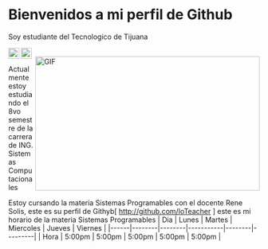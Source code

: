 # Bienvenidos a mi perfil de Github  
Soy estudiante del Tecnologico de Tijuana

<a>
  <a href="https://www.reddit.com/user/Marco-Antonio97">
  <img align="left" alt=" Reddit" width="22px" src="https://cdn.jsdelivr.net/npm/simple-icons@v3/icons/reddit.svg" />
</a>
  <a>
     <a href="https://www.facebook.com/marcoantonio.rodriguezmedrano/">
  <img align="left" alt=" Reddit" width="22px" src="https://cdn.jsdelivr.net/npm/simple-icons@v3/icons/facebook.svg" />
    </a>
<br />
<img align="right" height="270px" width="450px" alt="GIF" src="https://feelthebrain.files.wordpress.com/2016/02/anigif_mobile_0c2771ef631e2454487bd08591aeb258-6.gif" />
<br />
        Actualmente estoy estudiando el 8vo semestre de la carrera de ING. Sistemas Computacionales
       
Estoy cursando la materia Sistemas Programables con el docente Rene Solis, este es su perfil de Githyb[ http://github.com/IoTeacher ]
este es mi horario de la materia Sistemas Programables
| Dia  | Lunes  | Martes | Miercoles | Jueves | Viernes |
|------|--------|--------|-----------|--------|---------|
| Hora | 5:00pm | 5:00pm |   5:00pm  | 5:00pm | 5:00pm  |



